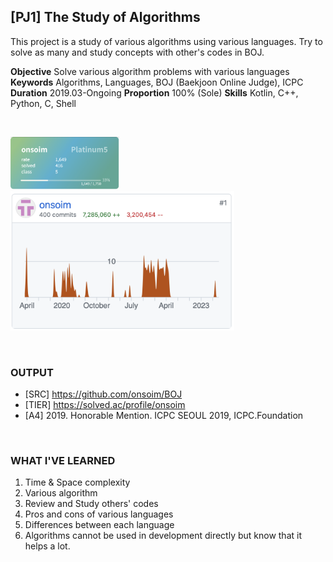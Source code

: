 
## [PJ1] The Study of Algorithms

This project is a study of various algorithms using various languages. Try to solve as many and study concepts with other's codes in BOJ.

**Objective** Solve various algorithm problems with various languages
**Keywords** Algorithms, Languages, BOJ (Baekjoon Online Judge), ICPC
**Duration** 2019.03-Ongoing
**Proportion** 100% (Sole)
**Skills** Kotlin, C++, Python, C, Shell

<br>

<img src="PJ1-1.png" alt="image-20230720000813680" style="zoom:17%;" /><img src="PJ1-2.png" alt="image-20230720000835809" style="zoom:40%;" />

<br>

### OUTPUT

- [SRC] https://github.com/onsoim/BOJ
- [TIER] https://solved.ac/profile/onsoim
- [A4] 2019. Honorable Mention. ICPC SEOUL 2019, ICPC.Foundation

<br>

### WHAT I'VE LEARNED

1. Time & Space complexity
2. Various algorithm
3. Review and Study others' codes
4. Pros and cons of various languages
5. Differences between each language
6. Algorithms cannot be used in development directly but know that it helps a lot.
